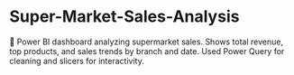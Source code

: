 # Super-Market-Sales-Analysis
 🛒 Power BI dashboard analyzing supermarket sales. Shows total revenue, top products, and sales trends by branch and date. Used Power Query for cleaning and slicers for interactivity.
